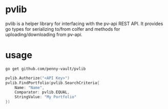 # pvlib

pvlib is a helper library for interfacing with the pv-api REST
API. It provides go types for serializing to/from colfer and methods
for uploading/downloading from pv-api.

# usage

```bash
go get github.com/penny-vault/pvlib
```

```go
pvlib.Authorize("<API Key>")
pvlib.FindPortfolio(pvlib.SearchCriteria{
    Name: "Name",
    Comparator: pvlib.EQUAL,
    StringValue: "My Portfolio"
})
```